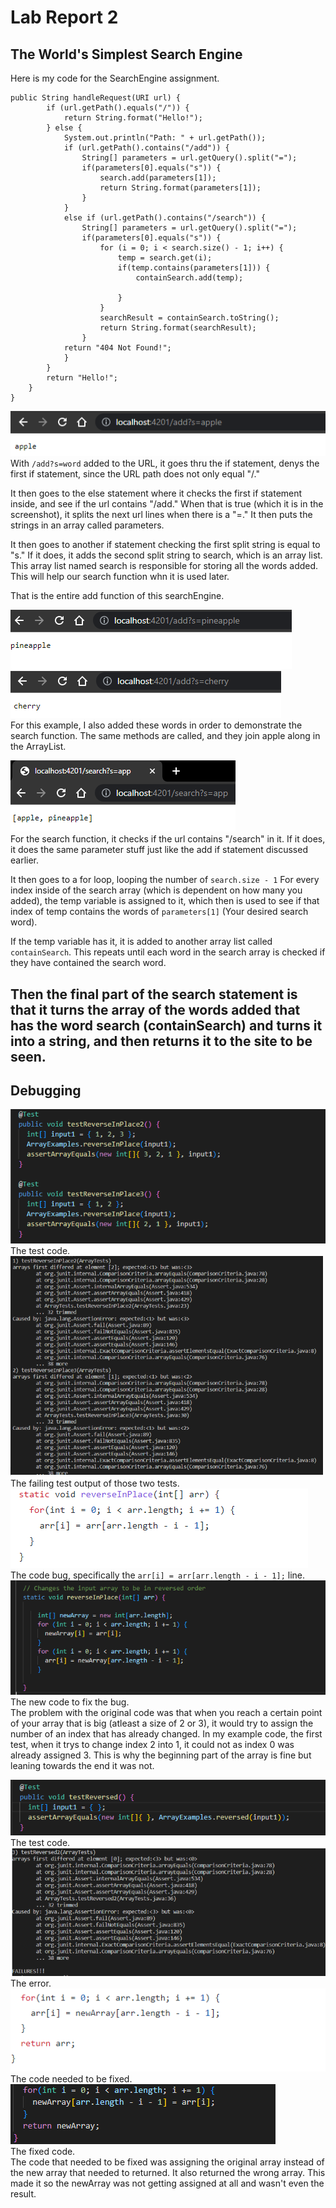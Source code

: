 
# Lab Report 2 #  
## The World's Simplest Search Engine ##  
Here is my code for the SearchEngine assignment. 


```
public String handleRequest(URI url) {
        if (url.getPath().equals("/")) {
            return String.format("Hello!");
        } else {
            System.out.println("Path: " + url.getPath());
            if (url.getPath().contains("/add")) {
                String[] parameters = url.getQuery().split("=");
                if(parameters[0].equals("s")) {
                    search.add(parameters[1]);
                    return String.format(parameters[1]);
                }
            }
            else if (url.getPath().contains("/search")) {
                String[] parameters = url.getQuery().split("=");
                if(parameters[0].equals("s")) {
                    for (i = 0; i < search.size() - 1; i++) {
                        temp = search.get(i);
                        if(temp.contains(parameters[1])) {
                            containSearch.add(temp);

                        }
                    }
                    searchResult = containSearch.toString();
                    return String.format(searchResult);
                }
            return "404 Not Found!";
            }
        }
        return "Hello!";
    }
}
```  

![Image](Screenshots/firstadd.PNG)  
With `/add?s=word` added to the URL, it goes thru the if statement, denys the first if statement, since the URL path does not only equal "/."  

It then goes to the else statement where it checks the first if statement inside, and see if the url contains "/add." When that is true (which it is in the screenshot), it splits the next url lines when there is a "=." It then puts the strings in an array called parameters.  

It then goes to another if statement checking the first split string is equal to "s." If it does, it adds the second split string to search, which is an array list. This array list named search is responsible for storing all the words added. This will help our search function whn it is used later.  

That is the entire add function of this searchEngine. 

![Image](Screenshots/secondadd.PNG)  
![Image](Screenshots/thirdadd.PNG)  
For this example, I also added these words in order to demonstrate the search function. The same methods are called, and they join apple along in the ArrayList. 

![Image](Screenshots/searchenginetest.PNG)  
For the search function, it checks if the url contains "/search" in it. 
If it does, it does the same parameter stuff just like the add if statement discussed earlier.  

It then goes to a for loop, looping the number of `search.size - 1` For every index inside of the search array (which is dependent on how many you added), the temp variable is assigned to it, which then is used to see if that index of temp contains the words of `parameters[1]` (Your desired search word). 

If the temp variable has it, it is added to another array list called `containSearch`. This repeats until each word in the search array is checked if they have contained the search word.  

Then the final part of the search statement is that it turns the array of the words added that has the word search (containSearch) and turns it into a string, and then returns it to the site to be seen. 
---  

## Debugging ##  
![Image](Screenshots/failureinducingtest.PNG)  
The test code.  
![Image](Screenshots/symptomtest.PNG)  
The failing test output of those two tests.  
![Image](Screenshots/bugfixneeded.PNG)  
The code bug, specifically the `arr[i] = arr[arr.length - i - 1];` line.  
![Image](Screenshots/bugfixtest.PNG)  
The new code to fix the bug.  
The problem with the original code was that when you reach a certain point of your array that is big (atleast a size of 2 or 3), it would try to assign the number of an index that has already changed. In my example code, the first test, when it trys to change index 2 into 1, it could not as index 0 was already assigned 3. This is why the beginning part of the array is fine but leaning towards the end it was not. 

![Image](Screenshots/failureinducingtest2.PNG)    
The test code.  
![Image](Screenshots/symptomtest2.PNG)  
The error.  
![Image](Screenshots/bugfixneeded2.PNG)  
The code needed to be fixed.  
![Image](Screenshots/bugfixtest2.PNG)  
The fixed code.  
The code that needed to be fixed was assigning the original array instead of the new array that needed to returned. It also returned the wrong array. This made it so the newArray was not getting assigned at all and wasn't even the result. 








